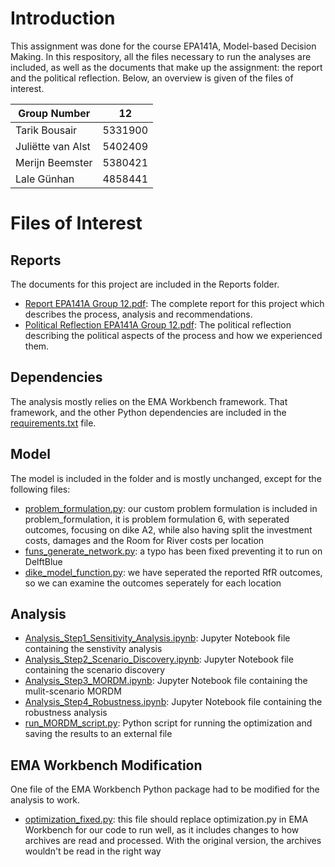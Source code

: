 # Introduction
This assignment was done for the course EPA141A, Model-based Decision Making. In this respository, all the files necessary to run the analyses are included, as well as the documents that make up the assignment: the report and the political reflection. Below, an overview is given of the files of interest. 

|Group Number |12|
|---|---|
|Tarik Bousair| 5331900 |
|Juliëtte van Alst| 5402409|
|Merijn Beemster|5380421 |
|Lale Günhan | 4858441 |

# Files of Interest
## Reports
The documents for this project are included in the Reports folder.
- [Report EPA141A Group 12.pdf](https://github.com/CEOofMicrosoft/EPA141A_Group12/blob/main/Reports/Report%20EPA141A%20Group%2012.pdf): The complete report for this project which describes the process, analysis and recommendations.
- [Political Reflection EPA141A Group 12.pdf](https://github.com/CEOofMicrosoft/EPA141A_Group12/blob/main/Reports/Political%20Reflection%20EPA141A%20Group%2012.pdf): The political reflection describing the political aspects of the process and how we experienced them.
## Dependencies
The analysis mostly relies on the EMA Workbench framework. That framework, and the other Python dependencies are included in the [requirements.txt](https://github.com/CEOofMicrosoft/EPA141A_Group12/blob/main/requirements.txt) file.
## Model
The model is included in the folder and is mostly unchanged, except for the following files:
- [problem_formulation.py](https://github.com/CEOofMicrosoft/EPA141A_Group12/blob/main/problem_formulation.py): our custom problem formulation is included in problem_formulation, it is problem formulation 6, with seperated outcomes, focusing on dike A2, while also having split the investment costs, damages and the Room for River costs per location
- [funs_generate_network.py](https://github.com/CEOofMicrosoft/EPA141A_Group12/blob/main/funs_generate_network.py): a typo has been fixed preventing it to run on DelftBlue
- [dike_model_function.py](https://github.com/CEOofMicrosoft/EPA141A_Group12/blob/main/dike_model_function.py): we have seperated the reported RfR outcomes, so we can examine the outcomes seperately for each location
## Analysis
- [Analysis_Step1_Sensitivity_Analysis.ipynb](https://github.com/CEOofMicrosoft/EPA141A_Group12/blob/main/Analysis_Step1_Sensitivity_Analysis.ipynb): Jupyter Notebook file containing the senstivity analysis
- [Analysis_Step2_Scenario_Discovery.ipynb](https://github.com/CEOofMicrosoft/EPA141A_Group12/blob/main/Analysis_Step2_Scenario_Discovery.ipynb): Jupyter Notebook file containing the scenario discovery 
- [Analysis_Step3_MORDM.ipynb](https://github.com/CEOofMicrosoft/EPA141A_Group12/blob/main/Analysis_Step3_MORDM.ipynb): Jupyter Notebook file containing the mulit-scenario MORDM
- [Analysis_Step4_Robustness.ipynb](https://github.com/CEOofMicrosoft/EPA141A_Group12/blob/main/Analysis_Step4_Robustness.ipynb): Jupyter Notebook file containing the robustness analysis
- [run_MORDM_script.py](https://github.com/CEOofMicrosoft/EPA141A_Group12/blob/main/run_MORDM_script.py): Python script for running the optimization and saving the results to an external file 
## EMA Workbench Modification
One file of the EMA Workbench Python package had to be modified for the analysis to work.
- [optimization_fixed.py](https://github.com/CEOofMicrosoft/EPA141A_Group12/blob/main/optimization_fixed.py): this file should replace optimization.py in EMA Workbench for our code to run well, as it includes changes to how archives are read and processed. With the original version, the archives wouldn't be read in the right way
